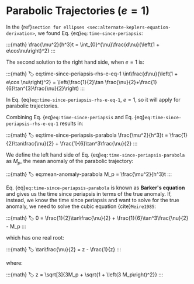 # Parabolic Trajectories ($e = 1$)

In the {ref}`section for ellipses <sec:alternate-keplers-equation-derivation>`, we found Eq. {eq}`eq:time-since-periapsis`:

:::{math}
\frac{\mu^2}{h^3}t = \int_{0}^{\nu}\frac{d\nu}{\left(1 + e\cos\nu\right)^2}
:::

The second solution to the right hand side, when $e = 1$ is:

:::{math}
:label: eq:time-since-periapsis-rhs-e-eq-1
\int\frac{d\nu}{\left(1 + e\cos \nu\right)^2} = \left(\frac{1}{2}\tan \frac{\nu}{2}+\frac{1}{6}\tan^{3}\frac{\nu}{2}\right)
:::

In Eq. {eq}`eq:time-since-periapsis-rhs-e-eq-1`, $e = 1$, so it will apply for parabolic trajectories.

Combining Eq. {eq}`eq:time-since-periapsis` and Eq. {eq}`eq:time-since-periapsis-rhs-e-eq-1` results in:

:::{math}
:label: eq:time-since-periapsis-parabola
\frac{\mu^2}{h^3}t = \frac{1}{2}\tan\frac{\nu}{2} + \frac{1}{6}\tan^3\frac{\nu}{2}
:::

We define the left hand side of Eq. {eq}`eq:time-since-periapsis-parabola` as $M_p$, the mean anomaly of the parabolic trajectory:

:::{math}
:label: eq:mean-anomaly-parabola
M_p = \frac{\mu^2}{h^3}t
:::

Eq. {eq}`eq:time-since-periapsis-parabola` is known as **Barker's equation** and gives us the time since periapsis in terms of the true anomaly. If, instead, we know the time since periapsis and want to solve for the true anomaly, we need to solve the cubic equation {cite}`Meire1985`:

:::{math}
:label:
0 = \frac{1}{2}\tan\frac{\nu}{2} + \frac{1}{6}\tan^3\frac{\nu}{2} - M_p
:::

which has one real root:

:::{math}
:label:
\tan\frac{\nu}{2} = z - \frac{1}{z}
:::

where:

:::{math}
:label:
z = \sqrt[3]{3M_p + \sqrt{1 + \left(3 M_p\right)^2}}
:::
